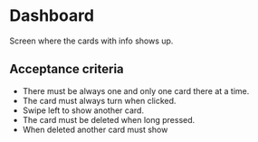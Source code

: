 # Dashboard

Screen where the cards with info shows up.


## Acceptance criteria
- There must be always one and only one card there at a time.
- The card must always turn when clicked.
- Swipe left to show another card.
- The card must be deleted when long pressed.
- When deleted another card must show

